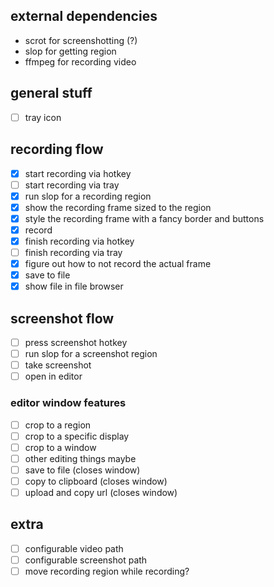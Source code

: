 ## external dependencies

- scrot for screenshotting (?)
- slop for getting region
- ffmpeg for recording video

## general stuff

- [ ] tray icon

## recording flow

- [x] start recording via hotkey
- [ ] start recording via tray
- [x] run slop for a recording region
- [x] show the recording frame sized to the region
- [x] style the recording frame with a fancy border and buttons
- [x] record
- [x] finish recording via hotkey
- [ ] finish recording via tray
- [x] figure out how to not record the actual frame
- [x] save to file
- [x] show file in file browser

## screenshot flow

- [ ] press screenshot hotkey
- [ ] run slop for a screenshot region
- [ ] take screenshot
- [ ] open in editor

### editor window features

- [ ] crop to a region
- [ ] crop to a specific display
- [ ] crop to a window
- [ ] other editing things maybe
- [ ] save to file (closes window)
- [ ] copy to clipboard (closes window)
- [ ] upload and copy url (closes window)

## extra

- [ ] configurable video path
- [ ] configurable screenshot path
- [ ] move recording region while recording?
